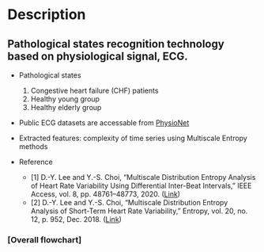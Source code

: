 # Description

## Pathological states recognition technology based on physiological signal, ECG.
* Pathological states
  1) Congestive heart failure (CHF) patients
  2) Healthy young group
  3) Healthy elderly group

* Public ECG datasets are accessable from [PhysioNet](https://physionet.org/)

* Extracted features: complexity of time series using Multiscale Entropy methods

* Reference
  * [1] D.-Y. Lee and Y.-S. Choi, “Multiscale Distribution Entropy Analysis of Heart Rate Variability Using Differential Inter-Beat Intervals,” IEEE Access, vol. 8, pp. 48761–48773, 2020. ([Link](https://ieeexplore.ieee.org/document/9026972))
  * [2] D.-Y. Lee and Y.-S. Choi, “Multiscale Distribution Entropy Analysis of Short-Term Heart Rate Variability,” Entropy, vol. 20, no. 12, p. 952, Dec. 2018. ([Link](https://www.mdpi.com/1099-4300/20/12/952/htm))

### [Overall flowchart]
